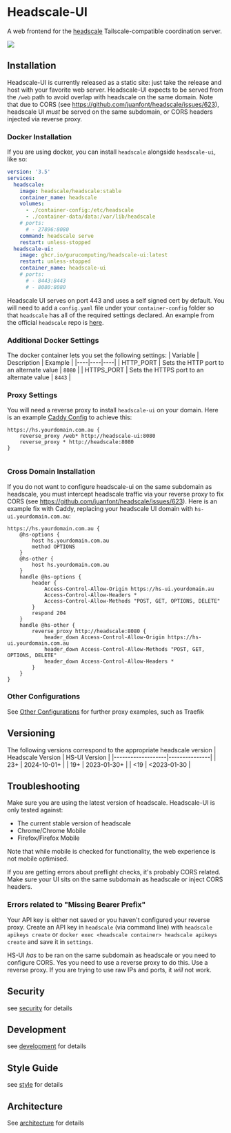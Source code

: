 # Headscale-UI
A web frontend for the [headscale](https://github.com/juanfont/headscale) Tailscale-compatible coordination server.

![](documentation/assets/headscale-ui-demo.gif)

## Installation
Headscale-UI is currently released as a static site: just take the release and host with your favorite web server. Headscale-UI expects to be served from the `/web` path to avoid overlap with headscale on the same domain. Note that due to CORS (see https://github.com/juanfont/headscale/issues/623), headscale UI *must* be served on the same subdomain, or CORS headers injected via reverse proxy.

### Docker Installation
If you are using docker, you can install `headscale` alongside `headscale-ui`, like so:

```yaml
version: '3.5'
services:
  headscale:
    image: headscale/headscale:stable
    container_name: headscale
    volumes:
      - ./container-config:/etc/headscale
      - ./container-data/data:/var/lib/headscale
    # ports:
      # - 27896:8080
    command: headscale serve
    restart: unless-stopped
  headscale-ui:
    image: ghcr.io/gurucomputing/headscale-ui:latest
    restart: unless-stopped
    container_name: headscale-ui
    # ports:
      # - 8443:8443
	  # - 8080:8080
```

Headscale UI serves on port 443 and uses a self signed cert by default. You will need to add a `config.yaml` file under your `container-config` folder so that `headscale` has all of the required settings declared. An example from the official `headscale` repo is [here](https://github.com/juanfont/headscale/blob/main/config-example.yaml). 

### Additional Docker Settings
The docker container lets you set the following settings:
| Variable | Description | Example |
|----|----|----|
| HTTP_PORT | Sets the HTTP port to an alternate value | `8080` |
| HTTPS_PORT | Sets the HTTPS port to an alternate value | `8443` |

### Proxy Settings
You will need a reverse proxy to install `headscale-ui` on your domain. Here is an example [Caddy Config](https://caddyserver.com/) to achieve this:
```
https://hs.yourdomain.com.au {
	reverse_proxy /web* http://headscale-ui:8080
	reverse_proxy * http://headscale:8080
}


```

### Cross Domain Installation
If you do not want to configure headscale-ui on the same subdomain as headscale, you must intercept headscale traffic via your reverse proxy to fix CORS (see https://github.com/juanfont/headscale/issues/623). Here is an example fix with Caddy, replacing your headscale UI domain with `hs-ui.yourdomain.com.au`:
```
https://hs.yourdomain.com.au {
	@hs-options {
		host hs.yourdomain.com.au
		method OPTIONS
	}
	@hs-other {
		host hs.yourdomain.com.au
	}
	handle @hs-options {
		header {
			Access-Control-Allow-Origin https://hs-ui.yourdomain.au
			Access-Control-Allow-Headers *
			Access-Control-Allow-Methods "POST, GET, OPTIONS, DELETE"
		}
		respond 204
	}
	handle @hs-other {
		reverse_proxy http://headscale:8080 {
			header_down Access-Control-Allow-Origin https://hs-ui.yourdomain.com.au
			header_down Access-Control-Allow-Methods "POST, GET, OPTIONS, DELETE"
			header_down Access-Control-Allow-Headers *
		}
	}
}

```

### Other Configurations
See [Other Configurations](/documentation/configuration.md) for further proxy examples, such as Traefik

## Versioning
The following versions correspond to the appropriate headscale version
| Headscale Version | HS-UI Version |
|-------------------|---------------|
| 23+               | 2024-10-01+   |
| 19+               | 2023-01-30+   |
| <19               | <2023-01-30   |

## Troubleshooting
Make sure you are using the latest version of headscale. Headscale-UI is only tested against:

* The current stable version of headscale
* Chrome/Chrome Mobile
* Firefox/Firefox Mobile

Note that while mobile is checked for functionality, the web experience is not mobile optimised.

If you are getting errors about preflight checks, it's probably CORS related. Make sure your UI sits on the same subdomain as headscale or inject CORS headers.

### Errors related to "Missing Bearer Prefix"
Your API key is either not saved or you haven't configured your reverse proxy. Create an API key in `headscale` (via command line) with `headscale apikeys create` or `docker exec <headscale container> headscale apikeys create` and save it in `settings`.

HS-UI *has* to be ran on the same subdomain as headscale or you need to configure CORS. Yes you need to use a reverse proxy to do this. Use a reverse proxy. If you are trying to use raw IPs and ports, it *will* not work.

## Security
see [security](/SECURITY.md) for details

## Development
see [development](/documentation/development.md) for details

## Style Guide
see [style](/documentation/style.md) for details

## Architecture
See [architecture](/documentation/architecture.md) for details
